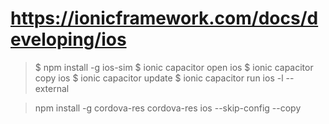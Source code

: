 # https://ionicframework.com/docs/developing/ios
> $ npm install -g ios-sim
> $ ionic capacitor open ios
> $ ionic capacitor copy ios
> $ ionic capacitor update
> $ ionic capacitor run ios -l --external

> npm install -g cordova-res
> cordova-res ios --skip-config --copy